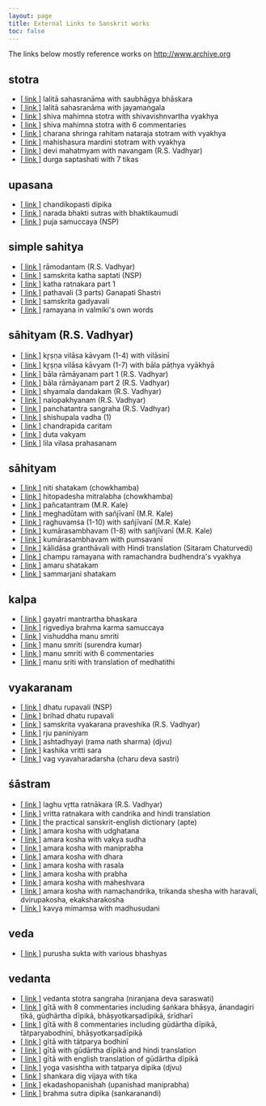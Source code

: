 ```yaml
---
layout: page
title: External Links to Sanskrit works
toc: false
---
```


The links below mostly reference works on http://www.archive.org

## stotra

* [[ link ]][lssb] lalitā sahasranāma with saubhāgya bhāskara 
* [[ link ]][lsjm] lalitā sahasranāma with jayamaṅgala
* [[ link ]][sms] shiva mahimna stotra with shivavishnvartha vyakhya
* [[ link ]][sms-6] shiva mahimna stotra with 6 commentaries
* [[ link ]][csrns] charana shringa rahitam nataraja stotram with vyakhya
* [[ link ]][mms] mahishasura mardini stotram with vyakhya
* [[ link ]][dmn] devi mahatmyam with navangam (R.S. Vadhyar)
* [[ link ]][d700] durga saptashati with 7 tikas

[lssb]: https://archive.org/details/Sri_lalita_sahasra_nama_with_saubhagyabhaskara_and_bhaskaravilasaKavyam
[lsjm]: https://archive.org/details/LalitaSahasraNamaWithJayamangalaOfBhattaNaryanaEd.LalyeP.G.
[sms]: https://archive.org/details/MahimnaStotraOfPushpandantaWithShivaVishnuArthaVyakhyaOfMadhusudanaSararswatiNSP
[sms-6]: https://archive.org/details/MahimnaStotraWithSixCommentaries1924Chowkhamba
[dmn]: https://archive.org/details/DeviMahatmyaNavangaChandiGanapatiSangameshwaraUpadhyayaR.S.VadhyarAndSons_201801
[d700]: https://archive.org/details/saptashati-7-teeka-1
[csrns]: https://archive.org/details/CharanasringarahitamNatarajaStotraSwamiKasikanandaGiri
[mms]: https://archive.org/details/MahishasuraMardiniStotraWithCommentaryEnglishTranslationSwamiKasikanandaGiri

## upasana

* [[ link ]][cud] chandikopasti dipika
* [[ link ]][nbs] narada bhakti sutras with bhaktikaumudi
* [[ link ]][ps] puja samuccaya (NSP)

[cud]: https://archive.org/details/SriChandikopaastiDipikaGranthaSriVidyaNarsimhaBharatiSwami
[nbs]: https://archive.org/details/NaradiyaBhaktiSutraWithBhaktiKaumudhiVyakhyaSwamiHarshanandaR.K.Mutt
[ps]: https://archive.org/details/PujaSamucchayaPansikarNirnayaSagarPress1923

## simple sahitya

* [[ link ]][rd] rāmodantam (R.S. Vadhyar)
* [[ link ]][sk70] samskrita katha saptati (NSP)
* [[ link ]][kn] katha ratnakara part 1 
* [[ link ]][pa] pathavali (3 parts) Ganapati Shastri
* [[ link ]][sg] samskrita gadyavali
* [[ link ]][ram-v] ramayana in valmiki's own words

[sg]: https://archive.org/details/SanskritGadyavaliPandurangaVamanKane
[rd]: https://archive.org/details/SriramodantamLAnantaramaSastri2006RSVadhyar
[sk70]: https://archive.org/details/SanskritaKathaSaptamiMandikalRamaShastriNirnayaSagarPress
[kn]: https://archive.org/details/SanskritaKathaSaptamiMandikalRamaShastriNirnayaSagarPress
[pa]: https://archive.org/details/Pathavali_Sanskrit_Reader_3_parts_-_T_Ganapati_Sastri1907
[ram-v]: https://archive.org/details/ValmikiRamayanaCondensedInThePoetsOwnWordsSrinivasachariarA.M.NatesanCo.


## sāhityam (R.S. Vadhyar)

* [[ link ]][kv1] kr̥ṣṇa vilāsa kāvyam (1-4) with vilāsinī 
* [[ link ]][kv2] kr̥ṣṇa vilāsa kāvyam (1-7) with bāla pāṭhya vyākhyā  
* [[ link ]][br1] bāla rāmāyanam part 1 (R.S. Vadhyar)
* [[ link ]][br2] bāla rāmāyanam part 2 (R.S. Vadhyar)
* [[ link ]][sd] shyamala dandakam (R.S. Vadhyar)
* [[ link ]][nu] nalopakhyanam (R.S. Vadhyar)
* [[ link ]][ps] panchatantra sangraha (R.S. Vadhyar)
* [[ link ]][sv] shishupala vadha (1)
* [[ link ]][cpc] chandrapida caritam
* [[ link ]][dv] duta vakyam
* [[ link ]][lvp] lila vilasa prahasanam
 
[kv1]: https://archive.org/details/KrishnaVilasaSukumaraVilasiniVyakhyaRamapanivadiniEd.SubramanyaUpadhyaR.
[kv2]: https://archive.org/details/KrishnaVilasaSukumaraBalaPhataVykhyaGovindaSuriEd.JhaV.S.RashtriyaSanskritSansthanMS
[br1]: https://archive.org/details/BalaRamayanOfAnantaNarayanaSastriP.S.R.S.VadhyarSons
[br2]: https://archive.org/details/BalaramayanaByAnantanaraynanSastriP.S.RamachandraAiyarT.K.R.S.VadhyarSons
[sd]: https://archive.org/details/ShyamalaDandakaOfKalidasaR.S.VadhyarAndSons
[nu]: https://archive.org/details/NalaopakhyanaEdRamachandraIyerT.K.R.SVadhyarSons
[ps]: https://archive.org/details/PanchatanatraSangrahaR.S.VadhyarAndSonsSastriK.L.V.
[sv]: https://archive.org/details/SisupalaVadhaCanto1RamachandraAiyarT.K.R.S.VadhyarSons
[cpc]: https://archive.org/details/ChandraPeedaCharitraRamachandraAiyerT.K.R.S.VadhyarSons
[dv]: https://archive.org/details/DutaVakyaADramaInOneActR.S.VadhyarAndSonsLQ
[lvp]: https://archive.org/details/LilalvilasaPrahasnaAnOrginalFarceIs7ActsSastriK.L.V.R.S.VadhyarAndSons

## sāhityam 

* [[ link ]][ns-c] niti shatakam (chowkhamba)
* [[ link ]][hu-c] hitopadesha mitralabha (chowkhamba)
* [[ link ]][pt-kale] pañcatantram (M.R. Kale)
* [[ link ]][md-kale] meghadūtam with sañjīvanī (M.R. Kale)
* [[ link ]][rv-kale] raghuvamśa (1-10) with sañjīvanī (M.R. Kale)
* [[ link ]][ks-kale] kumārasambhavam (1-8) with sañjīvanī (M.R. Kale)
* [[ link ]][ks-pum] kumārasambhavam with pumsavanī 
* [[ link ]][kd-gv] kālidāsa granthāvali with Hindi translation (Sitaram Chaturvedi)
* [[ link ]][cr] champu ramayana with ramachandra budhendra's vyakhya
* [[ link ]][as] amaru shatakam 
* [[ link ]][sms] sammarjani shatakam

[ns-c]: https://archive.org/details/NeetiShatakamChowkhambaSanskritSeries
[hu-c]: https://archive.org/details/HitopdeshMitralabhaChowkhambaPublishers
[pt-kale]: https://archive.org/details/PanchatantraKaleM.R.MLBD
[md-kale]: https://archive.org/details/MeghadutaKaleM.R.1947
[rv-kale]: https://archive.org/details/raghuvamsha_with_sanjivini_edited_by_mr_kale
[ks-kale]: https://archive.org/details/KumarasambhavaCantosI-vii-SanskritCommentaryEnglishTranslationNotes
[ks-pum]: https://archive.org/details/KumarasambhavaKalidasaPumsavaniBharadvajGangadharShastriBhashaPadyeShyamNarayanPandeyChowkambha
[kd-gv]: https://archive.org/details/KalidasaGranthavaliHindiTranslationSitaramChaturvedi1962
[cr]: https://archive.org/details/in.ernet.dli.2015.347687
[as]: https://archive.org/details/amarushataka
[sms]: https://archive.org/details/SammaarjaneeShatkam


## kalpa

* [[ link ]][gmb] gayatri mantrartha bhaskara
* [[ link ]][rbks] rigvediya brahma karma samuccaya
* [[ link ]][vms] vishuddha manu smriti
* [[ link ]][ms-s] manu smriti (surendra kumar)
* [[ link ]][ms6] manu smriti with 6 commentaries
* [[ link ]][ms-e] manu sriti with translation of medhatithi

[gmb]: https://archive.org/details/GayatriMantrarthaBhaskar1932NirnayaSagarPress
[vms]: https://archive.org/details/VisuddhaManuSmritiDrSurendrKumar2006
[ms-s]: https://archive.org/details/ManuSmritiSurendraKumarMS
[ms6]: https://archive.org/details/manusmriti
[ms-e]: https://archive.org/details/ManusmritiWithMedhatithisBhashyaEngGNJhaVol4
[rbks]: https://archive.org/details/RigVediyaBrahmaKarmaSamuchhayaNirnayaSagarPressPothiDLICorrected

## vyakaranam

* [[ link ]][dr] dhatu rupavali (NSP)
* [[ link ]][bdr] brihad dhatu rupavali
* [[ link ]][svp] samskrita vyakarana praveshika (R.S. Vadhyar)
* [[ link ]][rp] rju paniniyam
* [[ link ]][rns] ashtadhyayi (rama nath sharma) (djvu)
* [[ link ]][kvs] kashika vritti sara
* [[ link ]][vva] vag vyavaharadarsha (charu deva sastri)

[bdr]: https://archive.org/details/DhatuKoshaKrishnacharyaBrihadRupavali1924
[svp]: https://archive.org/details/SamskritaVyakarnaPravesikaAnantramaSastriL.R.S.VadhyarAndSonsSL
[kvs]: https://archive.org/details/KashikaVrittiSaarShriBalabhadraTripathi
[rp]: https://archive.org/details/RijuPaniniyamSamkshiptaAshtadhyayiDarshanKesari
[dr]: https://archive.org/details/dhatu_rupavali
[rns]: https://archive.org/download/TheAshtadhyayiOfPanini-RamNathSharma
[vva]: https://archive.org/details/in.ernet.dli.2015.480300

## śāstram

* [[ link ]][lvr] laghu vr̥tta ratnākara (R.S. Vadhyar)
* [[ link ]][vr] vritta ratnakara with candrika and hindi translation
* [[ link ]][apte] the practical sanskrit-english dictionary (apte)
* [[ link ]][amara-ks] amara kosha with udghatana
* [[ link ]][amara-vs] amara kosha with vakya sudha
* [[ link ]][amara-mp] amara kosha with maniprabha
* [[ link ]][amara-dhara] amara kosha with dhara
* [[ link ]][amara-rasala] amara kosha with rasala 
* [[ link ]][amara-prabha] amara kosha with prabha
* [[ link ]][amara-mahes] amara kosha with maheshvara
* [[ link ]][amara-nc] amara kosha with namachandrika, trikanda shesha with haravali, dvirupakosha, ekaksharakosha
* [[ link ]][km-m] kavya mimamsa with madhusudani

[lvr]: https://archive.org/details/LaguVruttaRatnakaraRamachandraAiyarT.K.R.S.VadhyarAndSonsSL
[vr]: https://archive.org/details/vritta_ratnakara
[apte]: https://archive.org/details/ldpd_7285627_000
[amara-ks]: https://archive.org/details/79077293AmaraKoshaWithTheCommentaryOfKshiraSwamin_201801
[amara-vs]: https://archive.org/details/AmaraKoshaOfAmaraSingh1944NirnayaSagarPress_201609
[amara-mp]: https://archive.org/details/AmaraKoshaManiprabha
[amara-rasala]: https://archive.org/details/amarakoa00amaruoft
[amara-prabha]: https://archive.org/details/AmaraKoshaPrabha1949Chowkhamba
[amara-mahes]: https://archive.org/details/AmaraKoshaGovtCentralBookDepot_201709
[amara-dhara]: https://archive.org/details/TheAmaraKoshaOfShriAmaraSimha1937MasterKhelariLalAndSons
[amara-nc]: https://archive.org/details/KRI132AmaraKosha1930KhemrajPublishers
[km-m]: https://archive.org/details/236103951TheKavyaMimansaOfRajShekharChowkhamba1934

## veda

* [[ link ]][ps] purusha sukta with various bhashyas

[ps]: https://archive.org/details/PurushaSuktaBhashyaSayanaMahidharaUvataBhattaBhaskaraRangaRamnujaSanskritAcademyMelkote

## vedanta 

* [[ link ]][vss] vedanta stotra sangraha (niranjana deva saraswati)
* [[ link ]][gita8b] gītā with 8 commentaries including śaṅkara bhāṣya, ānandagiri ṭīkā, gūḍhārtha dīpikā, bhāṣyotkarṣadīpikā, śrīdharī  
* [[ link ]][gita8b] gītā with 8 commentaries including gūdārtha dīpikā, tātparyabodhinī, bhāṣyotkarṣadīpikā 
* [[ link ]][gitatp] gītā with tātparya bodhinī 
* [[ link ]][gita-gud] gītā with gūdārtha dīpikā and hindi translation 
* [[ link ]][gita-gud-e] gītā with english translation of gūdārtha dīpikā
* [[ link ]][yv-djvu] yoga vasishtha with tatparya dipika (djvu)
* [[ link ]][sdv] shankara dig vijaya with tika
* [[ link ]][eu] ekadashopanishah (upanishad maniprabha)
* [[ link ]][bsd-s] brahma sutra dipika (sankaranandi)

[vss]: https://archive.org/details/VedantaStotraSangrahaSwamiNiranjanDevaSaraswati
[gita8a]: https://archive.org/stream/SrimadBhagavadGita.With.the.Commentaries/Srimad-Bhagavad-Gita.with.Eight.Commentaries#page/n0/mode/2up
[gita8b]: https://archive.org/details/bg8commentaries 
[gitatp]: https://archive.org/details/BhagavadGitaWithGitaPriyaBhodiniOfShankaranandaSaraswatiEd.VasudevLakshmanaPaniskarChowkambha
[gita-gud]: https://archive.org/details/BhagavadGita-MadhusudanSaraswati
[gita-gud-e]: https://archive.org/details/BhagavadGitaGudarthaDipikaSwamiGambhiranandaR.K.Mutt 
[eu]: https://archive.org/details/Ekadasopanishadah_With_Maniprabha_Tika_Of_Swami_Amaradasa_Udasina_1910_NSP
[bsd-s]: https://archive.org/details/BrahmaSutraDeepikaChowkhambaSktSeries


[yv-djvu]: https://archive.org/download/The.Yoga-Vasistha.of.Valmiki.with.Vasistha.Maharamayana-tatparya
[sdv]: https://archive.org/details/Shankara.Digvijaya.Satika
